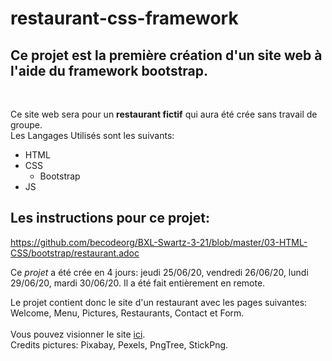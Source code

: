 # restaurant-css-framework

Ce projet est la première création d'un site web à l'aide du framework **bootstrap**.
-
<br>

Ce site web sera pour un **restaurant fictif** qui aura été crée sans travail de groupe.
<br>
Les Langages Utilisés sont les suivants: 
* HTML 
* CSS
  * Bootstrap
* JS

Les instructions pour ce projet:
----
https://github.com/becodeorg/BXL-Swartz-3-21/blob/master/03-HTML-CSS/bootstrap/restaurant.adoc
<br>

Ce *projet* a été crée en 4 jours: jeudi 25/06/20, vendredi 26/06/20, lundi 29/06/20, mardi 30/06/20.
Il a été fait entièrement en remote.

Le projet contient donc le site d'un restaurant avec les pages suivantes: Welcome, Menu, Pictures, Restaurants, Contact et Form.
<br>
<br>
Vous pouvez visionner le site [ici]().
<br>
Credits pictures:  Pixabay, Pexels, PngTree, StickPng.



